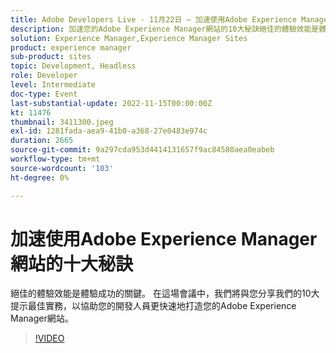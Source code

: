 ```yaml
---
title: Adobe Developers Live - 11月22日 — 加速使用Adobe Experience Manager網站的十大秘訣
description: 加速您的Adobe Experience Manager網站的10大秘訣絕佳的體驗效能是體驗成功的關鍵。 在這場會議中，我們將與您分享我們的10大提示最佳實務，以協助您的開發人員更快速地打造您的Adobe Experience Manager網站。
solution: Experience Manager,Experience Manager Sites
product: experience manager
sub-product: sites
topic: Development, Headless
role: Developer
level: Intermediate
doc-type: Event
last-substantial-update: 2022-11-15T00:00:00Z
kt: 11476
thumbnail: 3411300.jpeg
exl-id: 1281fada-aea9-41b0-a368-27e0483e974c
duration: 2665
source-git-commit: 9a297cda953d4414131657f9ac84580aea0eabeb
workflow-type: tm+mt
source-wordcount: '103'
ht-degree: 0%

---
```


# 加速使用Adobe Experience Manager網站的十大秘訣

絕佳的體驗效能是體驗成功的關鍵。 在這場會議中，我們將與您分享我們的10大提示最佳實務，以協助您的開發人員更快速地打造您的Adobe Experience Manager網站。

>[!VIDEO](https://video.tv.adobe.com/v/3411300/?quality=12&learn=on)
